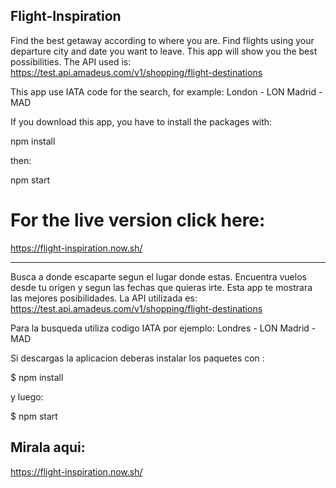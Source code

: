 ## Flight-Inspiration

Find the best getaway according to where you are. Find flights using your departure city and date you want to leave. This app will show you the best possibilities. The API used is: https://test.api.amadeus.com/v1/shopping/flight-destinations 

This app use IATA code for the search, for example: 
London - LON
Madrid - MAD 

If you download this app, you have to  install the packages with: 

 npm install 

then: 

npm start

# For the live version click here: 

https://flight-inspiration.now.sh/


----

Busca a donde escaparte segun el lugar donde estas. Encuentra vuelos desde tu origen y segun las fechas que quieras irte. Esta app te mostrara las mejores posibilidades. La API utilizada es: https://test.api.amadeus.com/v1/shopping/flight-destinations

Para la busqueda utiliza codigo IATA por ejemplo: 
Londres - LON
Madrid - MAD 

Si descargas la aplicacion deberas instalar los paquetes con : 

 $ npm install 

y luego: 

 $ npm start 
 
 ## Mirala aqui: 
 
 https://flight-inspiration.now.sh/
 
 
